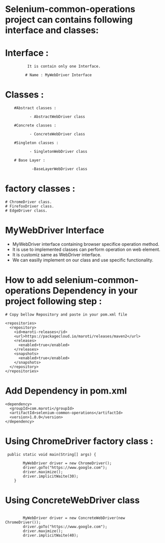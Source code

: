 # Selenium-common-operations project can contains following interface and classes:

# Interface :
              It is contain only one Interface.
              
             # Name : MyWebDriver Interface

# Classes :
        #Abstract classes :
        
               - AbstractWebDriver class
        
        #Concrete classes :
               
               - ConcreteWebDriver class
        
        #Singleton classes :
        
               - SingletonWebDriver class

        # Base Layer :

                -BaseLayerWebDriver class

# factory classes :
    # ChromeDriver class.
    # FirefoxDriver class.
    # EdgeDriver class.

    
# MyWebDriver Interface

- MyWebDriver interface containing browser specifice operation method.
- It is use to implemented classes can perform operation on web element.
- It is customiz same as WebDriver interface.
- We can easilly implement on our class and use specific functionality.

# How to add selenium-common-operations Dependency in your project following step :

    # Copy bellow Repository and paste in your pom.xml file
    
```
<repositories>
  <repository>
    <id>maroti-releases</id>
    <url>https://packagecloud.io/maroti/releases/maven2</url>
    <releases>
      <enabled>true</enabled>
    </releases>
    <snapshots>
      <enabled>true</enabled>
    </snapshots>
  </repository>
</repositories>
```

# Add Dependency in pom.xml
```
<dependency>
  <groupId>com.maroti</groupId>
  <artifactId>selenium-common-operations</artifactId>
  <version>1.0.0</version>
</dependency>
```
# Using ChromeDriver factory class :

```
 public static void main(String[] args) {

        MyWebDriver driver = new ChromeDriver();
        driver.goTo("https://www.google.com");
        driver.maximize();
        driver.implicitWaite(30);
    }
```
# Using ConcreteWebDriver class
```

        MyWebDriver driver = new ConcreteWebDriver(new ChromeDriver());
        driver.goTo("https://www.google.com");
        driver.maximize();
        driver.implicitWaite(40);
```
